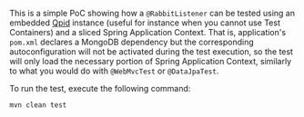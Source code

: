 This is a simple PoC showing how a `@RabbitListener` can be tested using an embedded [Qpid](https://qpid.apache.org/) 
instance (useful for instance when you cannot use Test Containers) and a sliced Spring Application Context. That is, 
application's `pom.xml` declares a MongoDB dependency but the corresponding autoconfiguration will not be activated during
the test execution, so the test will only load the necessary portion of Spring Application Context, similarly to what you
would do with `@WebMvcTest` or `@DataJpaTest`.

To run the test, execute the following command:

```mvn clean test```